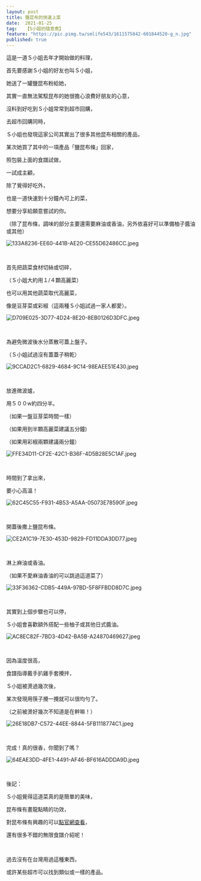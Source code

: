 ```yaml
---
layout: post
title: 鹽昆布的快速上菜
date:  2021-01-25
tag:   【S小姐的隨意煮】
feature: "https://pic.pimg.tw/smlife543/1611575842-601844520-g_n.jpg"
published: true 
---
```

<p>這是一道Ｓ小姐去年才開始做的料理，</p>

<p>首先要感謝Ｓ小姐的好友也叫Ｓ小姐，</p>

<p>她送了一罐鹽昆布粉給她，</p>

<p>其實一直無法駕馭昆布的她很擔心浪費好朋友的心意，</p>

<p>沒料到好吃到Ｓ小姐常常到超市回購，</p>

<p>去超市回購同時，</p>

<p>Ｓ小姐也發現這家公司其實出了很多其他昆布相關的產品，</p>

<p>某次她買了其中的一項產品「鹽昆布條」回家，</p>

<p>照包裝上面的食譜試做，</p>

<p>一試成主顧，</p>

<p>除了覺得好吃外，</p>

<p>也是一道快速到十分鐘內可上的菜，</p>

<p>想要分享給願意嘗試的你。</p>

<p>（除了昆布條，調味的部分主要還需要麻油或香油，另外依喜好可以準備柚子醬油或其他）</p>

<p><img alt="133A8236-EE60-441B-AE20-CE55D62486CC.jpeg" src="https://pic.pimg.tw/smlife543/1611575842-601844520-g_n.jpg" title="133A8236-EE60-441B-AE20-CE55D62486CC.jpeg"></p>

<p>&nbsp;</p>

<p>首先把蔬菜食材切絲或切碎，</p>

<p>（Ｓ小姐大約用１/４顆高麗菜）</p>

<p>也可以用其他蔬菜取代高麗菜，</p>

<p>像是豆芽菜或彩椒（這兩種Ｓ小姐試過一家人都愛）。</p>

<p><img alt="D709E025-3D77-4D24-8E20-8EB0126D3DFC.jpeg" src="https://pic.pimg.tw/smlife543/1611575840-2111848548-g_n.jpg" title="D709E025-3D77-4D24-8E20-8EB0126D3DFC.jpeg"></p>

<p>&nbsp;</p>

<p>為避免微波後水分蒸散可蓋上盤子。</p>

<p>（Ｓ小姐試過沒有蓋蓋子稍乾）</p>

<p><img alt="9CCAD2C1-6829-4684-9C14-98EAEE51E430.jpeg" src="https://pic.pimg.tw/smlife543/1611575876-1608004553-g_n.jpg" title="9CCAD2C1-6829-4684-9C14-98EAEE51E430.jpeg"></p>

<p>&nbsp;</p>

<p>放進微波爐，</p>

<p>用５００w約四分半。</p>

<p>（如果一盤豆芽菜時間一樣）</p>

<p>（如果用到半顆高麗菜建議五分鐘)</p>

<p>（如果用彩椒兩顆建議兩分鐘）</p>

<p><img alt="FFE34D11-CF2E-42C1-B36F-4D5B28E5C1AF.jpeg" src="https://pic.pimg.tw/smlife543/1611575889-3448335427-g_n.jpg" title="FFE34D11-CF2E-42C1-B36F-4D5B28E5C1AF.jpeg"></p>

<p>&nbsp;</p>

<p>時間到了拿出來，</p>

<p>要小心高溫！</p>

<p><img alt="62C45C55-F931-4B53-A5AA-05073E78590F.jpeg" src="https://pic.pimg.tw/smlife543/1611575892-778020762-g_n.jpg" title="62C45C55-F931-4B53-A5AA-05073E78590F.jpeg"></p>

<p>&nbsp;</p>

<p>開蓋後撒上鹽昆布條。</p>

<p><img alt="CE2A1C19-7E30-453D-9829-FD11DDA3DD77.jpeg" src="https://pic.pimg.tw/smlife543/1611575899-2101696879-g_n.jpg" title="CE2A1C19-7E30-453D-9829-FD11DDA3DD77.jpeg"></p>

<p>&nbsp;</p>

<p>淋上麻油或香油。</p>

<p>（如果不愛麻油香油的可以跳過這道菜了）</p>

<p><img alt="33F36362-CDB5-449A-97BD-5F8FFBDD8D7C.jpeg" src="https://pic.pimg.tw/smlife543/1611575910-510886693-g_n.jpg" title="33F36362-CDB5-449A-97BD-5F8FFBDD8D7C.jpeg"></p>

<p>&nbsp;</p>

<p>其實到上個步驟也可以停，</p>

<p>Ｓ小姐會喜歡額外搭配一些柚子或其他日式醬油。</p>

<p><img alt="AC8EC82F-7BD3-4D42-BA5B-A24870469627.jpeg" src="https://pic.pimg.tw/smlife543/1611575918-3249692790-g_n.jpg" title="AC8EC82F-7BD3-4D42-BA5B-A24870469627.jpeg"></p>

<p>&nbsp;</p>

<p>因為溫度很高，</p>

<p>食譜指導戴手扒雞手套攪拌，</p>

<p>Ｓ小姐被燙過幾次後，</p>

<p>某次發現用筷子攪一攪就可以很均勻了。</p>

<p>（之前被燙好幾次不知道是在幹嘛！）</p>

<p><img alt="26E18DB7-C572-44EE-8844-5FB1118774C1.jpeg" src="https://pic.pimg.tw/smlife543/1611575936-6623406-g_n.jpg" title="26E18DB7-C572-44EE-8844-5FB1118774C1.jpeg"></p>

<p>&nbsp;</p>

<p>完成！真的很香，你聞到了嗎？</p>

<p><img alt="64EAE3DD-4FE1-4491-AF46-BF616ADDDA9D.jpeg" src="https://pic.pimg.tw/smlife543/1611575950-2675922570-g_n.jpg" title="64EAE3DD-4FE1-4491-AF46-BF616ADDDA9D.jpeg"></p>

<p>&nbsp;</p>

<p>後記：</p>

<p>Ｓ小姐覺得這道菜真的是簡單的美味，</p>

<p>昆布條有畫龍點睛的功效，</p>

<p>對昆布條有興趣的可以<a href="https://www.fujicco.co.jp/shiokonbu/fujicco/" target="_blank">點官網查看</a>，</p>

<p>還有很多不錯的無限食譜介紹呢！</p>

<p>&nbsp;</p>

<p>過去沒有在台灣用過這種東西，</p>

<p>或許某些超市可以找到類似或一樣的產品。</p>

<p>&nbsp;</p>

